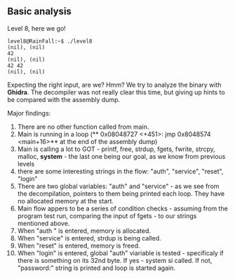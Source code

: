 ## Basic analysis
Level 8, here we go!
~~~shell
level8@RainFall:~$ ./level8
(nil), (nil) 
42
(nil), (nil) 
42 42
(nil), (nil) 
~~~
Expecting the right input, are we? Hmm? We try to analyze the binary with **Ghidra**. The decompiler was not really clear this time, but giving up hints to be compared with the assembly dump.

Major findings:
1) There are no other function called from main.
2) Main is running in a loop (** 0x08048727 <+451>:	jmp    0x8048574 <main+16>** at the end of the assembly dump)
3) Main is calling a lot  to GOT - printf, free, strdup, fgets, fwrite, strcpy, malloc, **system** - the last one being our goal, as we know from previous levels
4) there are some interesting strings in the flow: "auth", "service", "reset", "login"
5) There are two global variables: "auth" and "service" - as we see from the decompilation, pointers to them being printed each loop. They have no allocated memory at the start.
6) Main flow appers to be a series of condition checks - assuming from the program test run, comparing the input of fgets - to our strings mentioned above.
7) When "auth " is entered, memory is allocated.
8) When "service" is entered, strdup is being called.
9) When "reset" is entered, memory is freed. 
10) When "login" is entered, global "auth" viariable is tested - specificaly if there is something on its 32nd byte. If yes - system si called. If not, "password:" string is printed and loop is started again.

~~~C

~~~
